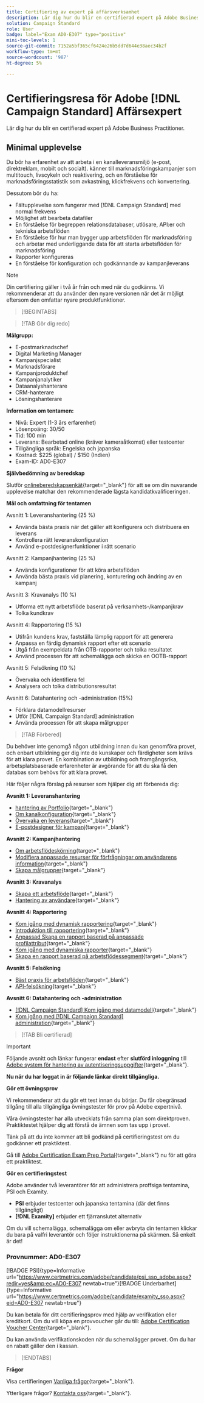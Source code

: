 ```yaml
---
title: Certifiering av expert på affärsverksamhet
description: Lär dig hur du blir en certifierad expert på Adobe Business Practitioner i Adobe [!DNL Campaign Standard]
solution: Campaign Standard
role: User
badge: label="Exam AD0-E307" type="positive"
mini-toc-levels: 1
source-git-commit: 7152a5bf365cf6424e26b5dd7d644e38aec34b2f
workflow-type: tm+mt
source-wordcount: '987'
ht-degree: 5%

---
```


# Certifieringsresa för Adobe [!DNL Campaign Standard] Affärsexpert

Lär dig hur du blir en certifierad expert på Adobe Business Practitioner.

## Minimal upplevelse

Du bör ha erfarenhet av att arbeta i en kanalleveransmiljö (e-post, direktreklam, mobilt och socialt). känner till marknadsföringskampanjer som multitouch, livscykeln och reaktivering, och en förståelse för marknadsföringsstatistik som avkastning, klickfrekvens och konvertering.

Dessutom bör du ha:

* Fältupplevelse som fungerar med [!DNL Campaign Standard] med normal frekvens
* Möjlighet att bearbeta datafiler
* En förståelse för begreppen relationsdatabaser, utlösare, API:er och tekniska arbetsflöden
* En förståelse för hur man bygger upp arbetsflöden för marknadsföring och arbetar med underliggande data för att starta arbetsflöden för marknadsföring
* Rapporter konfigureras
* En förståelse för konfiguration och godkännande av kampanjleverans

>[!NOTE]
>
>Din certifiering gäller i två år från och med när du godkänns. Vi rekommenderar att du använder den nyare versionen när det är möjligt eftersom den omfattar nyare produktfunktioner.

>[!BEGINTABS]

>[!TAB Gör dig redo]

**Målgrupp:**

* E-postmarknadschef
* Digital Marketing Manager
* Kampanjspecialist
* Marknadsförare
* Kampanjproduktchef
* Kampanjanalytiker
* Dataanalyshanterare
* CRM-hanterare
* Lösningshanterare

**Information om tentamen:**

* Nivå: Expert (1-3 års erfarenhet)
* Lösenpoäng: 30/50
* Tid: 100 min
* Leverans: Bearbetad online (kräver kameraåtkomst) eller testcenter
* Tillgängliga språk: Engelska och japanska
* Kostnad: $225 (global) / $150 (Indien)
* Exam-ID: AD0-E307

**Självbedömning av beredskap**

Slutför [onlineberedskapsenkät](https://scorpion.caveon.com/launchpad/ad-q-e129-readiness-questionnaire-for-adobe-aem-assets-developer-professional-exam-copy-nxam4m/ad-q-e307-readiness-questionnaire-for-adobe-campaign-standard-business-practitioner-expert-exam){target="_blank"} för att se om din nuvarande upplevelse matchar den rekommenderade lägsta kandidatkvalificeringen.

**Mål och omfattning för tentamen**

Avsnitt 1: Leveranshantering (25 %)

* Använda bästa praxis när det gäller att konfigurera och distribuera en leverans
* Kontrollera rätt leveranskonfiguration
* Använd e-postdesignerfunktioner i rätt scenario

Avsnitt 2: Kampanjhantering (25 %)

* Använda konfigurationer för att köra arbetsflöden
* Använda bästa praxis vid planering, konturering och ändring av en kampanj

Avsnitt 3: Kravanalys (10 %)

* Utforma ett nytt arbetsflöde baserat på verksamhets-/kampanjkrav
* Tolka kundkrav

Avsnitt 4: Rapportering (15 %)

* Utifrån kundens krav, fastställa lämplig rapport för att generera
* Anpassa en färdig dynamisk rapport efter ett scenario
* Utgå från exempeldata från OTB-rapporter och tolka resultatet
* Använd processen för att schemalägga och skicka en OOTB-rapport

Avsnitt 5: Felsökning (10 %)

* Övervaka och identifiera fel
* Analysera och tolka distributionsresultat

Avsnitt 6: Datahantering och -administration (15%)

* Förklara datamodellresurser
* Utför [!DNL Campaign Standard] administration
* Använda processen för att skapa målgrupper

>[!TAB Förbered]

Du behöver inte genomgå någon utbildning innan du kan genomföra provet, och enbart utbildning ger dig inte de kunskaper och färdigheter som krävs för att klara provet. En kombination av utbildning och framgångsrika, arbetsplatsbaserade erfarenheter är avgörande för att du ska få den databas som behövs för att klara provet.

Här följer några förslag på resurser som hjälper dig att förbereda dig:

**Avsnitt 1: Leveranshantering**

* [hantering av Portfolio](https://one.workfront.com/s/document-item?bundleId=the-new-workfront-experience&amp;topicId=Content%2FManage_work%2FPortfolios%2F_portfolio-management-overview.htm&amp;_LANG=en){target="_blank"}
* [Om kanalkonfiguration](https://experienceleague.adobe.com/docs/campaign-standard/using/administrating/configuring-channels/about-channel-configuration.html?lang=en){target="_blank"}
* [Övervaka en leverans](https://experienceleague.adobe.com/docs/campaign-standard/using/testing-and-sending/monitoring-messages/monitoring-a-delivery.html?lang=en){target="_blank"}
* [E-postdesigner för kampanj](https://experienceleague.adobe.com/docs/campaign-standard/using/designing-content/designing-content-in-adobe-campaign.html?lang=en){target="_blank"}

**Avsnitt 2: Kampanjhantering**

* [Om arbetsflödeskörning](https://experienceleague.adobe.com/docs/campaign-standard/using/managing-processes-and-data/executing-a-workflow/about-workflow-execution.html?lang=en){target="_blank"}
* [Modifiera anpassade resurser för förfrågningar om användarens information](https://experienceleague.adobe.com/docs/campaign-standard-learn/tutorials/privacy/custom-resources-for-privacy-requests.html?lang=en){target="_blank"}
* [Skapa målgrupper](https://experienceleague.adobe.com/docs/campaign-standard/using/profiles-and-audiences/managing-audiences/creating-audiences.html?lang=en){target="_blank"}

**Avsnitt 3: Kravanalys**

* [Skapa ett arbetsflöde](https://experienceleague.adobe.com/docs/campaign-standard/using/managing-processes-and-data/workflow-general-operation/building-a-workflow.html?lang=en){target="_blank"}
* [Hantering av användare](https://experienceleague.adobe.com/docs/campaign-standard/using/administrating/users-and-security/users-management.html?lang=en){target="_blank"}

**Avsnitt 4: Rapportering**

* [Kom igång med dynamisk rapportering](https://experienceleague.adobe.com/docs/campaign-standard/using/reporting/about-reporting/about-dynamic-reports.html?lang=en){target="_blank"}
* [Introduktion till rapportering](https://experienceleague.adobe.com/docs/campaign-standard-learn/tutorials/getting-started/reporting-with-adobe-campaign-introduction.html?lang=en){target="_blank"}
* [Anpassad Skapa en rapport baserad på anpassade profilattribut](https://experienceleague.adobe.com/docs/campaign-standard-learn/tutorials/reporting/custom-profile-attributes-dynamic-reports.html?lang=en){target="_blank"}
* [Kom igång med dynamiska rapporter](https://experienceleague.adobe.com/docs/campaign-standard/using/reporting/about-reporting/about-dynamic-reports.html?lang=en){target="_blank"}
* [Skapa en rapport baserad på arbetsflödessegment](https://experienceleague.adobe.com/docs/campaign-standard/using/reporting/customizing-reports/creating-a-report-workflow-segment.html?lang=en){target="_blank"}

**Avsnitt 5: Felsökning**

* [Bäst praxis för arbetsflöden](https://experienceleague.adobe.com/docs/campaign-standard/using/managing-processes-and-data/workflow-general-operation/best-practices-workflows.html?lang=en){target="_blank"}
* [API-felsökning](https://experienceleague.adobe.com/docs/campaign-standard/using/working-with-apis/troubleshooting.html?lang=en){target="_blank"}

**Avsnitt 6: Datahantering och -administration**

* [ [!DNL Campaign Standard] Kom igång med datamodell](https://experienceleague.adobe.com/docs/campaign-standard/using/developing/get-started-data-model.html?lang=en){target="_blank"}
* [Kom igång med [!DNL Campaign Standard] administration](https://experienceleague.adobe.com/docs/campaign-standard/using/administrating/get-started-campaign-administration.html?lang=en){target="_blank"}

>[!TAB Bli certifierad]

>[!IMPORTANT]
>
>Följande avsnitt och länkar fungerar **endast**  efter **slutförd inloggning** till [Adobe system för hantering av autentiseringsuppgifter](http://www.certmetrics.com/adobe){target="_blank"}.

**Nu när du har loggat in är följande länkar direkt tillgängliga.**

**Gör ett övningsprov**

Vi rekommenderar att du gör ett test innan du börjar. Du får obegränsad tillgång till alla tillgängliga övningstester för prov på Adobe expertnivå.

Våra övningstester har alla utvecklats från samma plan som direktproven. Praktiktestet hjälper dig att förstå de ämnen som tas upp i provet.

Tänk på att du inte kommer att bli godkänd på certifieringstest om du godkänner ett praktiktest.

Gå till [Adobe Certification Exam Prep Portal](https://www.certmetrics.com/adobe/candidate/gmetrix_sso.aspx){target="_blank"} nu för att göra ett praktiktest.

**Gör en certifieringstest**

Adobe använder två leverantörer för att administrera proffsiga tentamina, PSI och Examity.

* **PSI** erbjuder testcenter och japanska tentamina (där det finns tillgängligt)
* **[!DNL Examity]** erbjuder ett fjärranslutet alternativ

Om du vill schemalägga, schemalägga om eller avbryta din tentamen klickar du bara på valfri leverantör och följer instruktionerna på skärmen. Så enkelt är det!

### Provnummer: AD0-E307

[!BADGE PSI]{type=Informative url="https://www.certmetrics.com/adobe/candidate/psi_sso_adobe.aspx?redir=yes&amp;ec=AD0-E307 newtab=true"}[!BADGE Underbarhet]{type=Informative url="https://www.certmetrics.com/adobe/candidate/examity_sso.aspx?eid=AD0-E307 newtab=true"}

Du kan betala för ditt certifieringsprov med hjälp av verifikation eller kreditkort. Om du vill köpa en provvoucher går du till: [Adobe Certification Voucher Center](https://market.xvoucher.com/adobe/global){target="_blank"}.

Du kan använda verifikationskoden när du schemalägger provet. Om du har en rabatt gäller den i kassan.

>[!ENDTABS]

**Frågor**

Visa certifieringen [Vanliga frågor](https://experienceleague.adobe.com/docs/certification/certification/faq.html?lang=en){target="_blank"}.

Ytterligare frågor? [Kontakta oss](mailto:certif@adobe.com){target="_blank"}.
